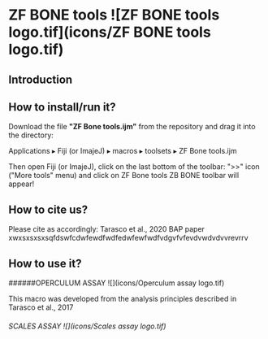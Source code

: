 # ZF BONE tools ![ZF BONE tools logo.tif](icons/ZF BONE tools logo.tif)

## Introduction

## How to install/run it?
Download the file **"ZF Bone tools.ijm"** from the repository and drag it into the directory: 
⁨

Applications ▸ Fiji (or ImajeJ)⁩ ▸ ⁨macros⁩ ▸ toolsets ▸ ZF Bone tools.ijm

Then open Fiji (or ImajeJ), click on the last bottom of the toolbar: ">>" icon ("More tools" menu) and click on ZF Bone tools
ZB BONE toolbar will appear!

## How to cite us?
Please cite as accordingly: Tarasco et al., 2020 BAP paper xwxsxsxsxsqfdswfcdwfewdfwdfedwfewfwdfvdgvfvfevdvwdvdvvrevrrv

## How to use it?


######OPERCULUM ASSAY ![](icons/Operculum assay logo.tif) 


This macro was developed from the analysis principles described in Tarasco et al., 2017




###### SCALES ASSAY ![](icons/Scales assay logo.tif)













 
